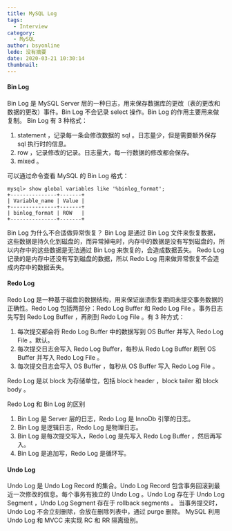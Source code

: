 ```yaml
---
title: MySQL Log
tags:
  - Interview
category:
  - MySQL
author: bsyonline
lede: 没有摘要
date: 2020-03-21 10:30:14
thumbnail:
---
```


#### Bin Log
Bin Log 是 MySQL Server 层的一种日志，用来保存数据库的更改（表的更改和数据的更改）事件。Bin Log 不会记录 select 操作。Bin Log 的作用主要用来做复制。
Bin Log 有 3 种格式：
1. statement ，记录每一条会修改数据的 sql 。日志量少，但是需要额外保存 sql 执行时的信息。
2. row ，记录修改的记录。日志量大，每一行数据的修改都会保存。
3. mixed 。

可以通过命令查看 MySQL 的 Bin Log 格式：
```
mysql> show global variables like '%binlog_format';
+---------------+-------+
| Variable_name | Value |
+---------------+-------+
| binlog_format | ROW   |
+---------------+-------+
```

Bin Log 为什么不合适做异常恢复？
Bin Log 是通过 Bin Log 文件来恢复数据，这些数据是持久化到磁盘的，而异常掉电时，内存中的数据是没有写到磁盘的，所以内存中的这些数据是无法通过 Bin Log 来恢复的，会造成数据丢失。
Redo Log 记录的是内存中还没有写到磁盘的数据，所以 Redo Log 用来做异常恢复不会造成内存中的数据丢失。


#### Redo Log
Redo Log 是一种基于磁盘的数据结构，用来保证崩溃恢复期间未提交事务数据的正确性。Redo Log 包括两部分：Redo Log Buffer 和 Redo Log File 。事务日志先写到 Redo Log Buffer ，再刷到 Redo Log File 。有 3 种方式：
1. 每次提交都会将 Redo Log Buffer 中的数据写到 OS Buffer 并写入 Redo Log File 。默认。
2. 每次提交日志会写入 Redo Log Buffer，每秒从 Redo Log Buffer 刷到 OS Buffer 并写入 Redo Log File 。
3. 每次提交日志会写入 OS Buffer ，每秒从 OS Buffer 写入 Redo Log File 。

Redo Log 是以 block 为存储单位，包括 block header ，block tailer 和 block body 。

Redo Log 和 Bin Log 的区别
1. Bin Log 是 Server 层的日志，Redo Log 是 InnoDb 引擎的日志。
2. Bin Log 是逻辑日志，Redo Log 是物理日志。
3. Bin Log 是每次提交写入，Redo Log 是先写入 Redo Log Buffer ，然后再写入。
4. Bin Log 是追加写，Redo Log 是循环写。

#### Undo Log
Undo Log 是 Undo Log Record 的集合。Undo Log Record 包含事务回滚到最近一次修改的信息。每个事务有独立的 Undo Log 。Undo Log 存在于 Undo Log Segment ，Undo Log Segment 存在于 rollback segments 。
当事务提交时，Undo Log 不会立刻删除，会放在删除列表中，通过 purge 删除。
MySQL 利用 Undo Log 和 MVCC 来实现 RC 和 RR 隔离级别。